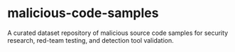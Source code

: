 # malicious-code-samples
A curated dataset repository of malicious source code samples for security research, red-team testing, and detection tool validation.
